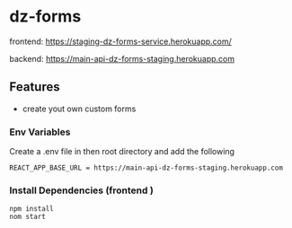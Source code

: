 # dz-forms

frontend:
https://staging-dz-forms-service.herokuapp.com/

backend:
 https://main-api-dz-forms-staging.herokuapp.com

## Features

- create yout own custom forms 

### Env Variables

Create a .env file in then root directory and add the following

```
REACT_APP_BASE_URL = https://main-api-dz-forms-staging.herokuapp.com

```

### Install Dependencies (frontend )

```
npm install
nom start
```
